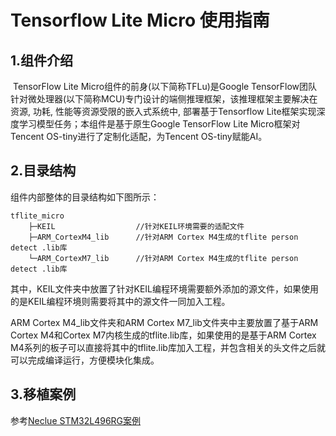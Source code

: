 # Tensorflow Lite Micro 使用指南

## 1.组件介绍

​	TensorFlow Lite Micro组件的前身(以下简称TFLu)是Google TensorFlow团队针对微处理器(以下简称MCU)专门设计的端侧推理框架，该推理框架主要解决在资源, 功耗, 性能等资源受限的嵌入式系统中, 部署基于Tensorflow Lite框架实现深度学习模型任务；本组件是基于原生Google TensorFlow Lite Micro框架对Tencent OS-tiny进行了定制化适配，为Tencent OS-tiny赋能AI。

## 2.目录结构

组件内部整体的目录结构如下图所示：

```
tflite_micro
    ├─KEIL  				//针对KEIL环境需要的适配文件
    ├─ARM_CortexM4_lib		//针对ARM Cortex M4生成的tflite person detect .lib库
    └─ARM_CortexM7_lib		//针对ARM Cortex M4生成的tflite person detect .lib库
```

其中，KEIL文件夹中放置了针对KEIL编程环境需要额外添加的源文件，如果使用的是KEIL编程环境则需要将其中的源文件一同加入工程。

ARM Cortex M4_lib文件夹和ARM Cortex M7_lib文件夹中主要放置了基于ARM Cortex M4和Cortex M7内核生成的tflite.lib库，如果使用的是基于ARM Cortex M4系列的板子可以直接将其中的tflite.lib库加入工程，并包含相关的头文件之后就可以完成编译运行，方便模块化集成。

## 3.移植案例

参考[Neclue STM32L496RG案例](./test)